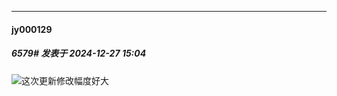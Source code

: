 ﻿
*****

####  jy000129  
##### 6579#       发表于 2024-12-27 15:04

<img src="https://static.saraba1st.com/image/smiley/face2017/018.png" referrerpolicy="no-referrer">这次更新修改幅度好大

